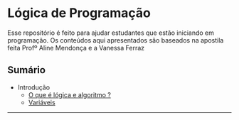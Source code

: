 # Lógica de Programação

Esse repositório é feito para ajudar estudantes que estão iniciando em programação. Os conteúdos aqui apresentados são baseados na apostila feita Profº Aline Mendonça e a Vanessa Ferraz  

## Sumário

* Introdução
    * [O que é lógica e algoritmo ?](aulas/introdução/1-Introdução.md)
    * [Variáveis](aulas/introdução/2-Variáveis.md)
___



